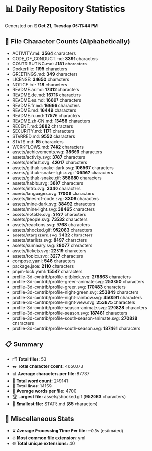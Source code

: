 # 📊 Daily Repository Statistics
Generated on ⏰ **Oct 21, Tuesday 06:11:44 PM**

## 📂 File Character Counts (Alphabetically)
- ACTIVITY.md: **3564** characters
- CODE_OF_CONDUCT.md: **3391** characters
- CONTRIBUTING.md: **4181** characters
- Dockerfile: **1195** characters
- GREETINGS.md: **349** characters
- LICENSE: **34650** characters
- NOTICE.txt: **218** characters
- README.ar.md: **17312** characters
- README.de.md: **16716** characters
- README.es.md: **16697** characters
- README.fr.md: **16666** characters
- README.md: **16449** characters
- README.ru.md: **17576** characters
- README.zh-CN.md: **16458** characters
- RECENT.md: **3882** characters
- SECURITY.md: **1171** characters
- STARRED.md: **9552** characters
- STATS.md: **85** characters
- WORKFLOWS.md: **7482** characters
- assets/achievements.svg: **38666** characters
- assets/activity.svg: **3787** characters
- assets/default.svg: **42017** characters
- assets/github-snake-dark.svg: **106567** characters
- assets/github-snake-light.svg: **106567** characters
- assets/github-snake.gif: **358680** characters
- assets/habits.svg: **3897** characters
- assets/intro.svg: **3340** characters
- assets/languages.svg: **17909** characters
- assets/lines-of-code.svg: **3308** characters
- assets/mine-dark.svg: **38492** characters
- assets/mine-light.svg: **38465** characters
- assets/notable.svg: **3537** characters
- assets/people.svg: **73532** characters
- assets/reactions.svg: **9768** characters
- assets/shocked.gif: **952063** characters
- assets/stargazers.svg: **3422** characters
- assets/starlists.svg: **8497** characters
- assets/summary.svg: **28077** characters
- assets/tickets.svg: **22319** characters
- assets/topics.svg: **3277** characters
- compose.yaml: **546** characters
- package.json: **2110** characters
- pnpm-lock.yaml: **15547** characters
- profile-3d-contrib/profile-gitblock.svg: **278863** characters
- profile-3d-contrib/profile-green-animate.svg: **253850** characters
- profile-3d-contrib/profile-green.svg: **170483** characters
- profile-3d-contrib/profile-night-green.svg: **253849** characters
- profile-3d-contrib/profile-night-rainbow.svg: **450591** characters
- profile-3d-contrib/profile-night-view.svg: **253875** characters
- profile-3d-contrib/profile-season-animate.svg: **270828** characters
- profile-3d-contrib/profile-season.svg: **187461** characters
- profile-3d-contrib/profile-south-season-animate.svg: **270828** characters
- profile-3d-contrib/profile-south-season.svg: **187461** characters

## 📋 Summary
- 🗂️ **Total files:** 53
- ✒️ **Total character count:** 4650073
- 📊 **Average characters per file:** 87737
- 📝 **Total word count:** 249141
- 🧾 **Total lines:** 14159
- 📐 **Average words per file:** 4700
- 🏆 **Largest file:** assets/shocked.gif (**952063** characters)
- 🥉 **Smallest file:** STATS.md (**85** characters)

## 🌟 Miscellaneous Stats
- ⌛ **Average Processing Time Per file:** ~0.5s (estimated)
- 🔥 **Most common file extension:** yml
- 🌐 **Total unique extensions:** 40
